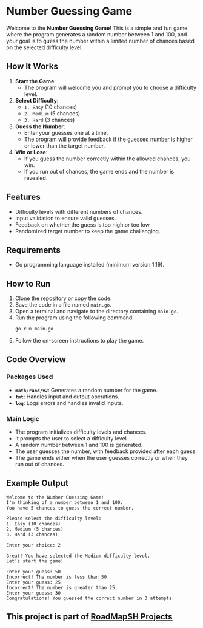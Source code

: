 # Number Guessing Game

Welcome to the **Number Guessing Game**! This is a simple and fun game where the program generates a random number between 1 and 100, and your goal is to guess the number within a limited number of chances based on the selected difficulty level.

## How It Works

1. **Start the Game**:
   - The program will welcome you and prompt you to choose a difficulty level.
2. **Select Difficulty**:
   - `1. Easy` (10 chances)
   - `2. Medium` (5 chances)
   - `3. Hard` (3 chances)
3. **Guess the Number**:
   - Enter your guesses one at a time.
   - The program will provide feedback if the guessed number is higher or lower than the target number.
4. **Win or Lose**:
   - If you guess the number correctly within the allowed chances, you win.
   - If you run out of chances, the game ends and the number is revealed.

## Features

- Difficulty levels with different numbers of chances.
- Input validation to ensure valid guesses.
- Feedback on whether the guess is too high or too low.
- Randomized target number to keep the game challenging.

## Requirements

- Go programming language installed (minimum version 1.19).

## How to Run

1. Clone the repository or copy the code.
2. Save the code in a file named `main.go`.
3. Open a terminal and navigate to the directory containing `main.go`.
4. Run the program using the following command:
   ```bash
   go run main.go
   ```
5. Follow the on-screen instructions to play the game.

## Code Overview

### Packages Used

- **`math/rand/v2`**: Generates a random number for the game.
- **`fmt`**: Handles input and output operations.
- **`log`**: Logs errors and handles invalid inputs.

### Main Logic

- The program initializes difficulty levels and chances.
- It prompts the user to select a difficulty level.
- A random number between 1 and 100 is generated.
- The user guesses the number, with feedback provided after each guess.
- The game ends either when the user guesses correctly or when they run out of chances.

## Example Output

```
Welcome to the Number Guessing Game!
I'm thinking of a number between 1 and 100.
You have 5 chances to guess the correct number.

Please select the difficulty level:
1. Easy (10 chances)
2. Medium (5 chances)
3. Hard (3 chances)

Enter your choice: 2

Great! You have selected the Medium difficulty level.
Let's start the game!

Enter your guess: 50
Incorrect! The number is less than 50
Enter your guess: 25
Incorrect! The number is greater than 25
Enter your guess: 30
Congratulations! You guessed the correct number in 3 attempts
```

## This project is part of [RoadMapSH Projects](https://roadmap.sh/projects/number-guessing-game)
